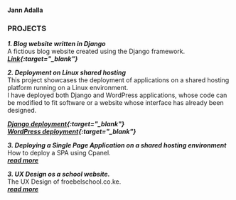 #### Jann Adalla
### <b>PROJECTS</b>

***1. Blog website written in Django*** <br>
A fictious blog website created using the Django framework. <br>
***[Link](https://jr000010.github.io/blogdemo/){:target="_blank"}*** <br>




***2. Deployment on Linux shared hosting*** <br>
This project showcases the deployment of applications on a shared hosting platform running on a Linux environment. <br>
I have deployed both Django and WordPress applications, whose code can be modified to fit software or a website whose interface has already been designed. 

***[Django deployment](https://froebelschool.co.ke/django){:target="_blank"}*** <br>
***[WordPress deployment](https://froebelschool.co.ke/wordpress){:target="_blank"}***



***3. Deploying a Single Page Application on a shared hosting environment*** <br>
How to deploy a SPA using Cpanel. <br>
***[read more](https://jr000010.github.io/frontend/SPAonCpanel/)***



***3. UX Design os a school website.*** <br>
The UX Design of froebelschool.co.ke. <br>
***[read more](https://jr000010.github.io/frontend/SPAonCpanel/)***


